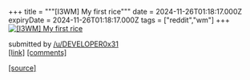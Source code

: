 +++
title = """[I3WM] My first rice"""
date = 2024-11-26T01:18:17.000Z
expiryDate = 2024-11-26T01:18:17.000Z
tags = ["reddit","wm"]
+++
[![[I3WM] My first rice](https://a.thumbs.redditmedia.com/PogXb7rGNkyLkGq8IOjx2-vSfAixI2VkABIdFXYPaz0.jpg "[I3WM] My first rice")](https://www.reddit.com/r/unixporn/comments/1gzzpof/i3wm_my_first_rice/)

submitted by [/u/DEVELOPER0x31](https://www.reddit.com/user/DEVELOPER0x31)  
[\[link\]](https://www.reddit.com/gallery/1gzzpof) [\[comments\]](https://www.reddit.com/r/unixporn/comments/1gzzpof/i3wm_my_first_rice/)

[[source]](https://www.reddit.com/r/unixporn/comments/1gzzpof/i3wm_my_first_rice/)
